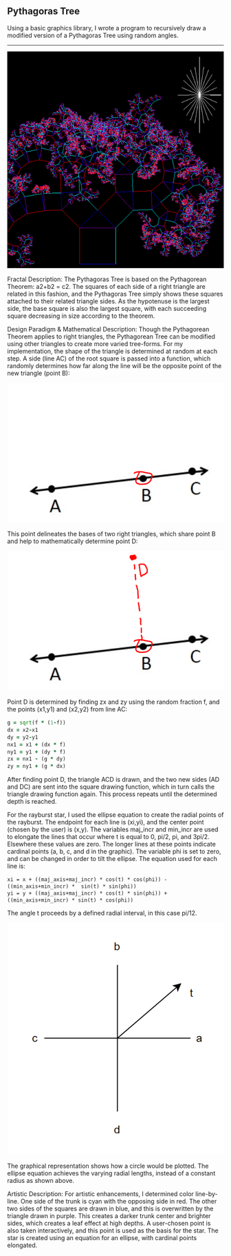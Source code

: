 ## Pythagoras Tree
Using a basic graphics library, I wrote a program to recursively draw a modified version of a Pythagoras Tree using random angles.

---------------------------------------------------
![Random Angle Pythagoras Tree](https://github.com/IntoTheVortex/Pythagoras_Tree/blob/main/images/py_tree.png?raw=true)

Fractal Description:
The Pythagoras Tree is based on the Pythagorean Theorem: a2+b2 = c2. The squares of each side of a right triangle are related in this fashion, and the Pythagoras Tree simply shows these squares attached to their related triangle sides. As the hypotenuse is the largest side, the base square is also the largest square, with each succeeding square decreasing in size according to the theorem. 


Design Paradigm & Mathematical Description:
Though the Pythagorean Theorem applies to right triangles, the Pythagorean Tree can be modified using other triangles to create more varied tree-forms. 
For my implementation, the shape of the triangle is determined at random at each step. A side (line AC) of the root square is passed into a function, which randomly determines how far along the line will be the opposite point of the new triangle (point B):

![Finding point B](https://github.com/IntoTheVortex/Pythagoras_Tree/blob/main/images/im_2.png?raw=true)

This point delineates the bases of two right triangles, which share point B and help to mathematically determine point D:

![Finding point D](https://github.com/IntoTheVortex/Pythagoras_Tree/blob/main/images/im_3.png?raw=true)

Point D is determined by finding zx and zy using the random fraction f, and the points (x1,y1) and (x2,y2) from line AC:

```f = (random decimal between 0 and 1)
g = sqrt(f * (1-f))
dx = x2-x1
dy = y2-y1
nx1 = x1 + (dx * f) 
ny1 = y1 + (dy * f) 
zx = nx1 - (g * dy)
zy = ny1 + (g * dx)
```

After finding point D, the triangle ACD is drawn, and the two new sides (AD and DC) are sent into the square drawing function, which in turn calls the triangle drawing function again. This process repeats until the determined depth is reached.

For the rayburst star, I used the ellipse equation to create the radial points of the rayburst. The endpoint for each line is (xi,yi), and the center point (chosen by the user) is (x,y). The variables maj_incr and min_incr are used to elongate the lines that occur where t is equal to 0, pi/2, pi, and 3pi/2. Elsewhere these values are zero. The longer lines at these points indicate cardinal points (a, b, c, and d in the graphic). The variable phi is set to zero, and can be changed in order to tilt the ellipse. 
The equation used for each line is:

```
xi = x + ((maj_axis+maj_incr) * cos(t) * cos(phi)) - ((min_axis+min_incr) *  sin(t) * sin(phi))
yi = y + ((maj_axis+maj_incr) * cos(t) * sin(phi)) + ((min_axis+min_incr) * sin(t) * cos(phi))
```

The angle t proceeds by a defined radial interval, in this case pi/12.

![Angle t on the Unit Circle](https://github.com/IntoTheVortex/Pythagoras_Tree/blob/main/images/im_4.png?raw=true)

The graphical representation shows how a circle would be plotted. The ellipse equation achieves the varying radial lengths, instead of a constant radius as shown above. 


Artistic Description:
For artistic enhancements, I determined color line-by-line. One side of the trunk is cyan with the opposing side in red. The other two sides of the squares are drawn in blue, and this is overwritten by the triangle drawn in purple. This creates a darker trunk center and brighter sides, which creates a leaf effect at high depths. 
A user-chosen point is also taken interactively, and this point is used as the basis for the star. The star is created using an equation for an ellipse, with cardinal points elongated.
